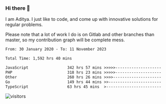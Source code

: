 ### Hi there 👋

I am Aditya. I just like to code, and come up with innovative solutions for regular problems.

Please note that a lot of work I do is on Gitlab and other branches than master, so my contribution graph will be complete mess.

<!--START_SECTION:waka-->

```txt
From: 30 January 2020 - To: 11 November 2023

Total Time: 1,592 hrs 40 mins

JavaScript                 342 hrs 57 mins >>>>>--------------------   21.53 %
PHP                        318 hrs 23 mins >>>>>--------------------   19.99 %
Other                      260 hrs 26 mins >>>>---------------------   16.35 %
Go                         149 hrs 44 mins >>-----------------------   09.40 %
TypeScript                 63 hrs 45 mins  >------------------------   04.00 %
```

<!--END_SECTION:waka-->

![visitors](https://visitor-badge.glitch.me/badge?page_id=BrainBuzzer.visitor-badge&left_color=green&right_color=red)
